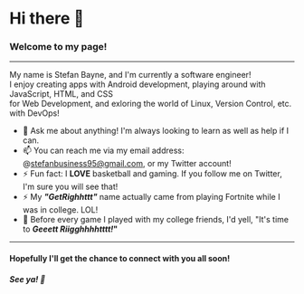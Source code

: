 # Hi there 👋

<h3>Welcome to my page!</h3>

<hr>
<p>My name is Stefan Bayne, and I'm currently a software engineer! <br>
I enjoy creating apps with Android development, playing around with JavaScript, HTML, and CSS <br>
for Web Development, and exloring the world of Linux, Version Control, etc. with DevOps!</p>

- 💬 Ask me about anything! I'm always looking to learn as well as help if I can.
- 📫 You can reach me via my email address: @stefanbusiness95@gmail.com, or my Twitter account!
- ⚡ Fun fact: I <b>LOVE</b> basketball and gaming. If you follow me on Twitter, I'm sure you will see that! 
- ⚡ My <em><strong>"GetRighhttt"</em></strong> name actually came from playing Fortnite while I was in college. LOL! <br>
- 💬 Before every game I played with my college friends, I'd yell, "It's time to <strong><em>Geeett Riigghhhhtttt!<strong></em>" 
<hr>

#### Hopefully I'll get the chance to connect with you all soon!

##### See ya! 👋

